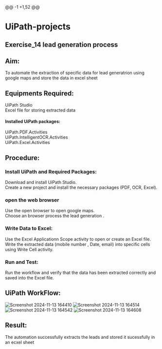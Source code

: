 @@ -1 +1,52 @@
# UiPath-projects
## Exercise_14 lead generation process

## Aim:

To automate the extraction of specific data for lead generatrion using google maps and store the data in excel sheet

## Equipments Required:

UiPath Studio<br>
Excel file for storing extracted data<br>

#### Installed UiPath packages:

UiPath.PDF.Activities<br>
UiPath.IntelligentOCR.Activities<br>
UiPath.Excel.Activities<br>

## Procedure:

### Install UiPath and Required Packages:

Download and install UiPath Studio.<br>
Create a new project and install the necessary packages (PDF, OCR, Excel).<br>

### open the web browser

Use the open browser to open google maps.<br>
Choose an browser process the lead generation .<br>



### Write Data to Excel:

Use the Excel Applicationn Scope activity to open or create an Excel file.<br>
Write the extracted data (mobile number , Date,  email) into specific cells using Write Cell activity.<br>

### Run and Test:

Run the workflow and verify that the data has been extracted correctly and saved into the Excel file.

## UiPath WorkFlow:
![Screenshot 2024-11-13 164410](https://github.com/user-attachments/assets/0f79676c-0c2c-4510-b710-f762adb33126)
![Screenshot 2024-11-13 164514](https://github.com/user-attachments/assets/34e02d28-7f3d-4f89-b1fc-f25c2a1d39fe)
![Screenshot 2024-11-13 164542](https://github.com/user-attachments/assets/2804fd10-dec9-462e-82d0-30ee2a69f3d4)
![Screenshot 2024-11-13 164608](https://github.com/user-attachments/assets/df2afedd-f894-486c-805b-851ed885d2e5)


## Result:

The automation successfully extracts the leads and stored it sucessfully in an ecxel sheet


